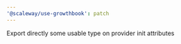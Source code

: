 ```yaml
---
'@scaleway/use-growthbook': patch
---
```


Export directly some usable type on provider init attributes
